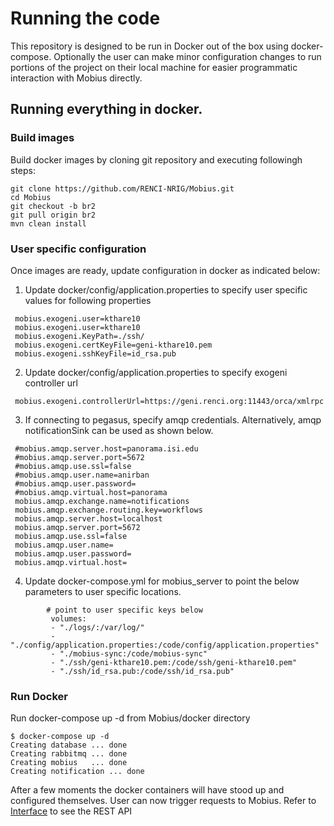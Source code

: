 # Running the code
This repository is designed to be run in Docker out of the box using docker-compose. Optionally the user can make minor configuration changes to run portions of the project on their local machine for easier programmatic interaction with Mobius directly.

## Running everything in docker.
### Build images
Build docker images by cloning git repository and executing followingh steps:
```
git clone https://github.com/RENCI-NRIG/Mobius.git
cd Mobius
git checkout -b br2
git pull origin br2
mvn clean install
```
### User specific configuration
Once images are ready, update configuration in docker as indicated below:
1. Update docker/config/application.properties to specify user specific values for following properties
```
 mobius.exogeni.user=kthare10
 mobius.exogeni.user=kthare10
 mobius.exogeni.KeyPath=./ssh/
 mobius.exogeni.certKeyFile=geni-kthare10.pem
 mobius.exogeni.sshKeyFile=id_rsa.pub
 ```
 2. Update docker/config/application.properties to specify exogeni controller url
```
 mobius.exogeni.controllerUrl=https://geni.renci.org:11443/orca/xmlrpc
```
3. If connecting to pegasus, specify amqp credentials. Alternatively, amqp notificationSink can be used as shown below. 
```
 #mobius.amqp.server.host=panorama.isi.edu
 #mobius.amqp.server.port=5672
 #mobius.amqp.use.ssl=false
 #mobius.amqp.user.name=anirban
 #mobius.amqp.user.password=
 #mobius.amqp.virtual.host=panorama
 mobius.amqp.exchange.name=notifications
 mobius.amqp.exchange.routing.key=workflows
 mobius.amqp.server.host=localhost
 mobius.amqp.server.port=5672
 mobius.amqp.use.ssl=false
 mobius.amqp.user.name=
 mobius.amqp.user.password=
 mobius.amqp.virtual.host=
```
4. Update docker-compose.yml for mobius_server to point the below parameters to user specific locations.
```
        # point to user specific keys below
         volumes:
         - "./logs/:/var/log/"
         - "./config/application.properties:/code/config/application.properties"
         - "./mobius-sync:/code/mobius-sync"
         - "./ssh/geni-kthare10.pem:/code/ssh/geni-kthare10.pem"
         - "./ssh/id_rsa.pub:/code/ssh/id_rsa.pub"
```
### Run Docker
Run docker-compose up -d from Mobius/docker directory

```
$ docker-compose up -d
Creating database ... done
Creating rabbitmq ... done
Creating mobius   ... done
Creating notification ... done
```
After a few moments the docker containers will have stood up and configured themselves. User can now trigger requests to Mobius. Refer to [Interface](../mobius/Interface.md) to see the REST API
